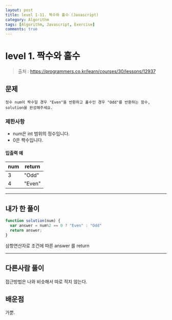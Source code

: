 ```yaml
---
layout: post
title: level 1-11. 짝수와 홀수 (Javascript)
category: Algorithm
tags: [Algorithm, Javascript, Exercise]
comments: true
---
```

# level 1. 짝수와 홀수
> 출처 : <https://programmers.co.kr/learn/courses/30/lessons/12937>

## 문제

```
정수 num이 짝수일 경우 "Even"을 반환하고 홀수인 경우 "Odd"를 반환하는 함수, solution을 완성해주세요.
```

### 제한사항

  - num은 int 범위의 정수입니다.
  - 0은 짝수입니다.

#### 입출력 예

num | return 
--------- | ---------
3 | "Odd"
4 | "Even"

***

## 내가 한 풀이
```javascript
function solution(num) {
  var answer = num%2 == 0 ? "Even" : "Odd"
  return answer;
}
```
삼항연산자로 조건에 따른 answer 를 return

***

## 다른사람 풀이
접근방법은 나와 비슷해서 따로 적지 않는다.

## 배운점

가뿐.
